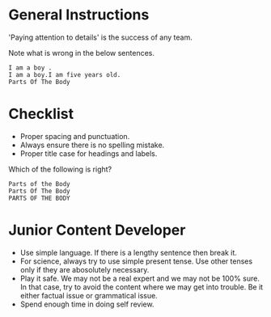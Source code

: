 # General Instructions

'Paying attention to details' is the success of any team.

Note what is wrong in the below sentences.

```
I am a boy .
I am a boy.I am five years old.
Parts Of The Body
```

# Checklist

- Proper spacing and punctuation.
- Always ensure there is no spelling mistake.
- Proper title case for headings and labels.

Which of the following is right?

```
Parts of the Body
Parts Of The Body
PARTS OF THE BODY
```

# Junior Content Developer

- Use simple language. If there is a lengthy sentence then break it.
- For science, always try to use simple present tense. Use other tenses only if
  they are abosolutely necessary.
- Play it safe. We may not be a real expert and we may not be 100% sure. In that
  case, try to avoid the content where we may get into trouble. Be it either
  factual issue or grammatical issue.
- Spend enough time in doing self review.
